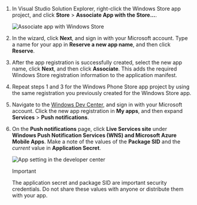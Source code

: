 
1. In Visual Studio Solution Explorer, right-click the Windows Store app project, and click **Store** > **Associate App with the Store...**.

    ![Associate app with Windows Store](./media/app-service-mobile-register-wns/notification-hub-associate-win8-app.png)
2. In the wizard, click **Next**, and sign in with your Microsoft account. Type a name for your app in **Reserve a new app name**, and then click **Reserve**.
3. After the app registration is successfully created, select the new app name, click **Next**, and then click **Associate**. This adds the required Windows Store registration information to the application manifest.
4. Repeat steps 1 and 3 for the Windows Phone Store app project by using the same registration you previously created for the Windows Store app.  
5. Navigate to the [Windows Dev Center](https://dev.windows.com/en-us/overview), and sign in with your Microsoft account. Click the new app registration in **My apps**, and then expand **Services** > **Push notifications**.
6. On the **Push notifications** page, click **Live Services site** under **Windows Push Notification Services (WNS) and Microsoft Azure Mobile Apps**. Make a note of the values of the **Package SID** and the *current*  value in **Application Secret**. 

    ![App setting in the developer center](./media/app-service-mobile-register-wns/mobile-services-win8-app-push-auth.png)

   > [!IMPORTANT]
   > The application secret and package SID are important security credentials. Do not share these values with anyone or distribute them with your app.
   >
   >
